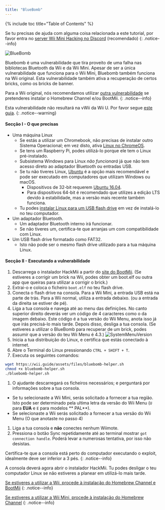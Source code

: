 ```yaml
---
title: "BlueBomb"
---
```


{% include toc title="Table of Contents" %}

Se tu precisas de ajuda com alguma coisa relacionada a este tutorial, por favor entra no [server Wii Mini Hacking no Discord](https://discord.gg/6ryxnkS) (recomendado)
{: .notice--info}

![BlueBomb](/images/bluebomb.png)

Bluebomb é uma vulnerabilidade que tira proveito de uma falha nas bibliotecas Bluetooth da Wii e da Wii Mini. Apesar de ser a única vulnerabilidade que funciona para o Wii Mini, Bluebomb também funciona na Wii original. Esta vulnerabilidade também ativa a recuperação de certos bricks, como os bricks de banner.

Para a Wii original, nós recomendamos utilizar [outra vulnerabilidade](/get-started) se pretenderes instalar o Homebrew Channel e/ou BootMii.
{: .notice--info}

Esta vulnerabilidade não resultará na vWii da Wii U. Por favor segue [este guia](https://wiiuguide.xyz/#/vwii-modding).
{: .notice--warning}

#### Secção I - O que precisas
- Uma máquina Linux
  - Se estás a utilizar um Chromebook, não precisas de instalar outro Sistema Operacional; em vez disto, ativa [ Linux no ChromeOS](https://support.google.com/chromebook/answer/9145439?hl=en).
  - Se tens um Raspberry Pi, podes utilizá-lo porque ele tem o Linux pré-instalado.
  - Subsistema Windows para Linux *não funcionará* já que não tem acesso direto ao adaptador Bluetooth ou entradas USB.
  - Se tu não tiveres Linux, [Ubuntu](https://ubuntu.com/download/desktop) é a opção mais recomendável e pode ser executado em computadores que utilizam Windows ou macOS.
    - Dispositivos de 32-bit requerem [Ubuntu 16.04](http://releases.ubuntu.com/16.04/).
    - Para dispositivos 64-bit é recomendado que utilizes a edição LTS devido à estabilidade, mas a versão mais recente também funciona.
  - Tu podes [instalar Linux para um USB flash drive](https://ubuntu.com/tutorials/tutorial-create-a-usb-stick-on-windows#1-overview) em vez de instalá-lo no teu computador.
- Um adaptador Bluetooth.
  - Um adaptador Bluetooth interno irá funcionar.
  - Se não tiveres um, certifica-te que arranjas um com compatibilidade com Linux.
- Um USB flash drive formatado como FAT32.
  - Isto não pode ser o mesmo flash drive utilizado para a tua máquina Linux.

#### Secção II - Executando a vulnerabilidade
1. Descarrega o instalador HackMii a partir do [site do BootMii](https://bootmii.org/download/). (Se estiveres a corrigir um brick na Wii, podes obter um boot.elf ou outra app que queiras para utilizar a corrigir o brick.)
1. Extrai-o e coloca o ficheiro `boot.elf` no teu flash drive.
1. Conecta o flash drive na consola. Para a Wii Mini, a entrada USB está na parte de trás. Para a Wii normal, utiliza a entrada debaixo. (ou a entrada da direita se estiver de pé).
1. Liga a tua consola e navega até ao menu das definições. No canto superior direito deverás ver um código de 4 caracteres como o da imagem debaixo. Este código é a tua versão do Wii Menu, anota isso já que irás precisá-lo mais tarde. Depois disso, desliga a tua consola. (Se estiveres a utilizar o BlueBomb para recuperar de um brick, podes assumir que a versão do teu Wii Menu é 4.3.) ![SystemMenuVersion](/images/Wii/SystemMenuVersion.png)
1. Inicia a tua distribuição do Linux, e certifica que estás conectado à internet.
1. Abre o Terminal do Linux pressionando `CTRL + SHIFT + T`.
1. Executa os seguintes comandos:
```bash
wget https://wii.guide/assets/files/bluebomb-helper.sh
chmod +x bluebomb-helper.sh
./bluebomb-helper.sh
```
1. O ajudante descarregará os ficheiros necessários; e perguntará por informações sobre a tua consola.
  - Se tu selecionaste a Wii Mini, serás solicitado a fornecer a tua região. Isto pode ser determinado pela ultima letra da versão do Wii Menu (`U` para **EUA** e `E` para modelos ** PAL**).
  - Se selecionaste a Wii serás solicitado a fornecer a tua versão do Wii Menu (O que anotaste no passo 4)
1. Liga a tua consola e **não** conectes nenhum Wiimote.
1. Pressiona o botão Sync repetidamente até ao terminal mostrar `got connection handle`. Poderá levar a numerosas tentativa, por isso não desistas.

Certifica-te que a consola está perto do computador executando o exploit, idealmente deve ser inferior a 3 pés.
{: .notice--info}

A consola deverá agora abrir o instalador HackMii. Tu podes desligar o teu computador Linux se não estiveres a planear em utilizá-lo mais tarde.

[Se estiveres a utilizar a Wii, procede à instalação do Homebrew Channel e BootMii](hbc)
{: .notice--info}

[Se estiveres a utilizar a Wii Mini, procede à instalação do Homebrew Channel](hbc-mini)
{: .notice--info}
